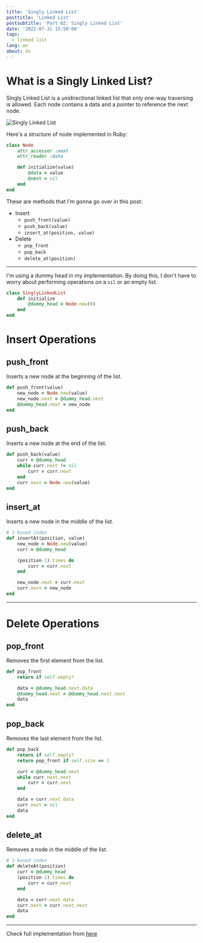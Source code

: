 ```yaml
---
title: 'Singly Linked List'
posttitle: 'Linked List'
postsubtitle: 'Part 02: Singly Linked List'
date: '2022-07-31 15:50:00'
tags:
  - linked list
lang: en
about: ds
---
```


# What is a Singly Linked List?

Singly Linked List is a unidirectional linked list that only one-way traversing is allowed. Each node contains a data and a pointer to reference the next node.

![Singly Linked List](/images/posts/linked-list/singly-linked-list.svg)

Here's a structure of node implemented in Ruby:

```rb
class Node
    attr_accessor :next
    attr_reader :data

    def initialize(value)
        @data = value
        @next = nil
    end
end
```

These are methods that I'm gonna go over in this post:

- Insert
  - `push_front(value)`
  - `push_back(value)`
  - `insert_at(position, value)`
- Delete
  - `pop_front`
  - `pop_back`
  - `delete_at(position)`

---

I'm using a dummy head in my implementation. By doing this, I don't have to worry about performing operations on a `nil` or an empty list.

```rb
class SinglyLinkedList
    def initialize
        @dummy_head = Node.new(0)
    end
end
```

# Insert Operations

## push_front

Inserts a new node at the beginning of the list.

```rb
def push_front(value)
    new_node = Node.new(value)
    new_node.next = @dummy_head.next
    @dummy_head.next = new_node
end
```

## push_back

Inserts a new node at the end of the list.

```rb
def push_back(value)
    curr = @dummy_head
    while curr.next != nil
        curr = curr.next
    end
    curr.next = Node.new(value)
end
```

## insert_at

Inserts a new node in the middle of the list.

```rb
# 1-based index
def insertAt(position, value)
    new_node = Node.new(value)
    curr = @dummy_head

    (position-1).times do
        curr = curr.next
    end

    new_node.next = curr.next
    curr.next = new_node
end
```

---

# Delete Operations

## pop_front

Removes the first element from the list.

```rb
def pop_front
    return if self.empty?

    data = @dummy_head.next.data
    @dummy_head.next = @dummy_head.next.next
    data
end
```

## pop_back

Removes the last element from the list.

```rb
def pop_back
    return if self.empty?
    return pop_front if self.size == 1

    curr = @dummy_head.next
    while curr.next.next
        curr = curr.next
    end

    data = curr.next.data
    curr.next = nil
    data
end
```

## delete_at

Removes a node in the middle of the list.

```rb
# 1-based index
def deleteAt(position)
    curr = @dummy_head
    (position-1).times do
        curr = curr.next
    end

    data = curr.next.data
    curr.next = curr.next.next
    data
end
```

---

Check full implementation from [here](https://github.com/rolemadelen/DataStructures-and-Algorithms/blob/main/02-linkedlists/singly-linked-list/ruby/main.rb)
